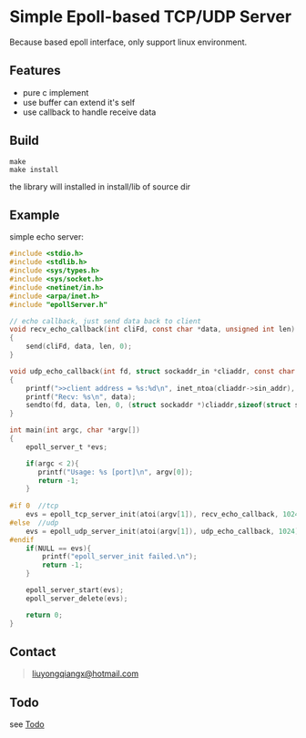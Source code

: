 # Simple Epoll-based  TCP/UDP Server
Because based epoll interface, only support linux environment.
## Features
- pure c implement
- use buffer can extend it's self
- use callback to handle receive data

## Build
``` shell
make
make install
```
the library will installed in install/lib of source dir

## Example
simple echo server:
``` c
#include <stdio.h>
#include <stdlib.h>
#include <sys/types.h>
#include <sys/socket.h>
#include <netinet/in.h>
#include <arpa/inet.h>
#include "epollServer.h"

// echo callback, just send data back to client
void recv_echo_callback(int cliFd, const char *data, unsigned int len)
{
    send(cliFd, data, len, 0);
}

void udp_echo_callback(int fd, struct sockaddr_in *cliaddr, const char *data, unsigned int len)
{
    printf(">>client address = %s:%d\n", inet_ntoa(cliaddr->sin_addr), ntohs(cliaddr->sin_port));
    printf("Recv: %s\n", data);
    sendto(fd, data, len, 0, (struct sockaddr *)cliaddr,sizeof(struct sockaddr_in)); 
}

int main(int argc, char *argv[])
{
    epoll_server_t *evs;

    if(argc < 2){
       printf("Usage: %s [port]\n", argv[0]);
       return -1;                              
    }
    
#if 0  //tcp
    evs = epoll_tcp_server_init(atoi(argv[1]), recv_echo_callback, 1024); 
#else  //udp
    evs = epoll_udp_server_init(atoi(argv[1]), udp_echo_callback, 1024);
#endif
    if(NULL == evs){
        printf("epoll_server_init failed.\n");
        return -1;
    }

    epoll_server_start(evs);
    epoll_server_delete(evs);

    return 0;
}


```

## Contact
> liuyongqiangx@hotmail.com

## Todo
see [Todo](https://github.com/NerDante/epollServer/blob/master/Todo.md)
